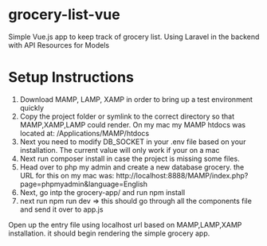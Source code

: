 # grocery-list-vue
Simple Vue.js app to keep track of grocery list. Using Laravel in the backend with API Resources for Models


# Setup Instructions
1. Download MAMP, LAMP, XAMP in order to bring up a test environment quickly
2. Copy the project folder or symlink to the correct directory so that MAMP,XAMP,LAMP could render.
   On my mac my MAMP htdocs was located at: /Applications/MAMP/htdocs
3. Next you need to modify DB_SOCKET in your .env file based on your installation. The current value will only work if your on a mac
4. Next run composer install in case the project is missing some files.
5. Head over to php my admin and create a new database grocery. the URL for this on my mac was: http://localhost:8888/MAMP/index.php?page=phpmyadmin&language=English
6. Next, go intp the grocery-app/ and run npm install
7. next run npm run dev => this should go through all the components file and send it over to app.js

Open up the entry file using localhost url based on MAMP,LAMP,XAMP installation. it should begin rendering the simple grocery app.